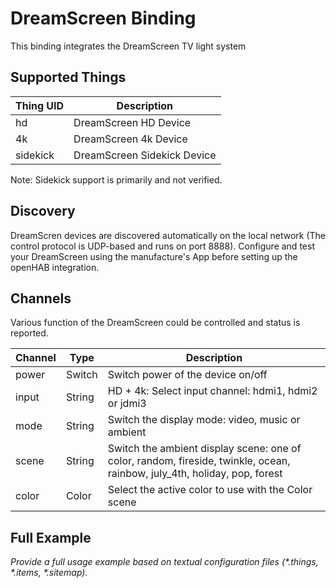 # DreamScreen Binding

This binding integrates the DreamScreen TV light system

## Supported Things

| Thing UID  | Description                 |
|------------|-----------------------------|
| hd         | DreamScreen HD Device       |
| 4k         | DreamScreen 4k Device       |
| sidekick   | DreamScreen Sidekick Device |

Note: Sidekick support is primarily and not verified.

## Discovery

DreamScren devices are discovered automatically on the local network (The control protocol is UDP-based and runs on port 8888).
Configure and test your DreamScreen using the manufacture's App before setting up the openHAB integration.

## Channels

Various function of the DreamScreen could be controlled and status is reported.

| Channel  | Type   | Description                                            |
|----------|--------|--------------------------------------------------------|
| power    | Switch | Switch power of the device on/off                      |
| input    | String | HD + 4k: Select input channel: hdmi1, hdmi2 or jdmi3   |
| mode     | String | Switch the display mode: video, music or ambient       |
| scene    | String | Switch the ambient display scene: one of color, random, fireside, twinkle, ocean, rainbow, july_4th,  holiday, pop, forest |
| color    | Color  | Select the active color to use with the Color scene    |

## Full Example

_Provide a full usage example based on textual configuration files (*.things, *.items, *.sitemap)._

